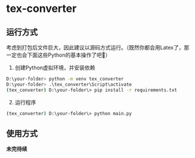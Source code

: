 # tex-converter

## 运行方式

考虑到打包后文件巨大，因此建议以源码方式运行。（既然你都会用Latex了，那一定也会下面这些Python的基本操作了吧🤭）

1. 创建Python虚拟环境，并安装依赖

```bash
D:\your-folder> python -m venv tex_converter
D:\your-folder> .\tex_converter\Script\activate
(tex_converter) D:\your-folder\> pip install -r requirements.txt
```

2. 运行程序

```bash
(tex_converter) D:\your-folder\> python main.py
```

## 使用方式

**未完待续**